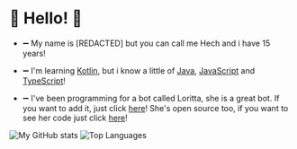 # 👋 Hello! 👋

- ➖ My name is [REDACTED] but you can call me Hech and i have 15 years!

- ➖ I'm learning [Kotlin](https://en.wikipedia.org/wiki/Kotlin_(programming_language)), but i know a little of [Java](https://en.wikipedia.org/wiki/Java_(programming_language)), [JavaScript](https://en.wikipedia.org/wiki/JavaScript) and [TypeScript](https://en.wikipedia.org/wiki/TypeScript)!

- ➖ I've been programming for a bot called Loritta, she is a great bot. If you want to add it, just click [here](https://loritta.website/)! She's open source too, if you want to see her code just click [here](https://github.com/LorittaBot/Loritta)!

![My GitHub stats](https://github-readme-stats.vercel.app/api?username=hechfx&show_icons=true&theme=dracula)
![Top Languages](https://github-readme-stats.vercel.app/api/top-langs/?username=hechfx&layout=compact&theme=dracula)
